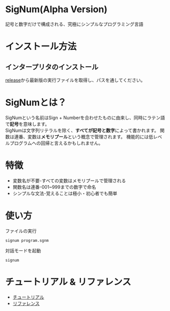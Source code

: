 # SigNum(Alpha Version)
記号と数字だけで構成される、究極にシンプルなプログラミング言語

# インストール方法
## インタープリタのインストール
[release](https://github.com/K16858/Signum/releases/tag/0.1.0-alpha)から最新版の実行ファイルを取得し、パスを通してください。

# SigNumとは？
SigNumという名前はSign + Numberを合わせたものに由来し、同時にラテン語で**記号**を意味します。  
SigNumは文字列リテラルを除く、**すべてが記号と数字**によって書かれます。
関数は連番、変数は**メモリプール**という概念で管理されます。
機能的には低レベルプログラムへの回帰と言えるかもしれません。

# 特徴
- 変数名が不要-すべての変数はメモリプールで管理される
- 関数名は連番-001~999までの数字で命名
- シンプルな文法-覚えることは極小・初心者でも簡単

# 使い方
ファイルの実行
```
signum program.sgnm
```
対話モードを起動
```
signum
```

# チュートリアル & リファレンス
- [チュートリアル](./docs/tutorial.md)
- [リファレンス](./docs/reference.md)
